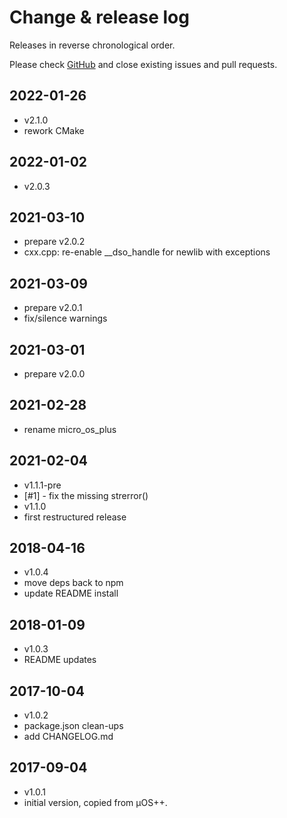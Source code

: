 # Change & release log

Releases in reverse chronological order.

Please check
[GitHub](https://github.com/micro-os-plus/libs-cpp-xpack/issues/)
and close existing issues and pull requests.

## 2022-01-26

- v2.1.0
- rework CMake

## 2022-01-02

- v2.0.3

## 2021-03-10

- prepare v2.0.2
- cxx.cpp: re-enable __dso_handle for newlib with exceptions

## 2021-03-09

- prepare v2.0.1
- fix/silence warnings

## 2021-03-01

- prepare v2.0.0

## 2021-02-28

- rename micro_os_plus

## 2021-02-04

- v1.1.1-pre
- [#1] - fix the missing strerror()
- v1.1.0
- first restructured release

## 2018-04-16

- v1.0.4
- move deps back to npm
- update README install

## 2018-01-09

- v1.0.3
- README updates

## 2017-10-04

- v1.0.2
- package.json clean-ups
- add CHANGELOG.md

## 2017-09-04

- v1.0.1
- initial version, copied from µOS++.
